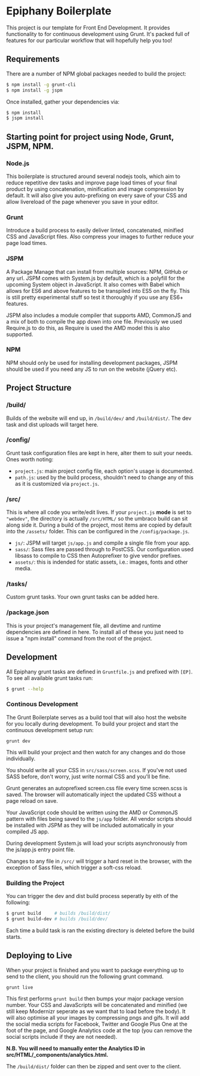# Epiphany Boilerplate

This project is our template for Front End Development. It provides functionality to for continuous development using Grunt. It's packed full of features for our particular workflow that will hopefully help you too!

## Requirements

There are a number of NPM global packages needed to build the project:

```bash
$ npm install -g grunt-cli
$ npm install -g jspm
```

Once installed, gather your dependencies via:

```bash
$ npm install
$ jspm install
```

## Starting point for project using Node, Grunt, JSPM, NPM.

### Node.js

This boilerplate is structured around several nodejs tools, which aim to reduce repetitive dev tasks and improve page load times of your final product by using concatenation, minification and image compression by default. It will also give you auto-prefixing on every save of your CSS and allow livereload of the page whenever you save in your editor.

### Grunt

Introduce a build process to easily deliver linted, concatenated, minified CSS and JavaScript files. Also compress your images to further reduce your page load times.

### JSPM

A Package Manage that can install from multiple sources: NPM, GitHub or any url. JSPM comes with System.js by default, which is a polyfill for the upcoming System object in JavaScript. It also comes with Babel which allows for ES6 and above features to be transpiled into ES5 on the fly. This is still pretty experimental stuff so test it thoroughly if you use any ES6+ features.

JSPM also includes a module compiler that supports AMD, CommonJS and a mix of both to compile the app down into one file. Previously we used Require.js to do this, as Require is used the AMD model this is also supported.

### NPM

NPM should only be used for installing development packages, JSPM should be used if you need any JS to run on the website (jQuery etc).

## Project Structure

### /build/

Builds of the website will end up, in `/build/dev/` and `/build/dist/`. The dev task and dist uploads will target here.

### /config/

Grunt task configuration files are kept in here, alter them to suit your needs. Ones worth noting:

 - `project.js`: main project config file, each option's usage is documented.
 - `path.js`: used by the build process, shouldn't need to change any of this as it is customized via `project.js`.

### /src/

This is where all code you write/edit lives. If your `project.js` **mode** is set to `"webdev"`, the directory is actually `/src/HTML/` so the umbraco build can sit along side it. During a build of the project, most items are copied by default into the `/assets/` folder. This can be configured in the `/config/package.js`.

 - `js/`: JSPM will target `js/app.js` and compile a single file from your app.
 - `sass/`: Sass files are passed through to PostCSS. Our configuration used libsass to compile to CSS then Autoprefixer to give vendor prefixes.
 - `assets/`: this is indended for static assets, i.e.: images, fonts and other media.

### /tasks/

Custom grunt tasks. Your own grunt tasks can be added here.

### /package.json

This is your project's management file, all devtime and runtime dependencies are defined in here. To install all of these you just need to issue a "npm install" command from the root of the project.

## Development

All Epiphany grunt tasks are defined in `Gruntfile.js` and prefixed with `[EP]`. To see all available grunt tasks run:

```bash
$ grunt --help
```

### Continous Development

The Grunt Boilerplate serves as a build tool that will also host the website for you locally during development. To build your project and start the continuous development setup run:

```
grunt dev
```

This will build your project and then watch for any changes and do those individually.

You should write all your CSS in `src/sass/screen.scss`. If you've not used SASS before, don't worry, just write normal CSS and you'll be fine.

Grunt generates an autoprefixed screen.css file every time screen.scss is saved. The browser will automatically inject the updated CSS without a page reload on save.

Your JavaScript code should be written using the AMD or CommonJS pattern with files being saved to the `js/app` folder. All vendor scripts should be installed with JSPM as they will be included automatically in your compiled JS app.

During development System.js will load your scripts asynchronously from the js/app.js entry point file.

Changes to any file in `/src/` will trigger a hard reset in the browser, with the exception of Sass files, which trigger a soft-css reload.

### Building the Project

You can trigger the dev and dist build process seperatly by eith of the following:

```bash
$ grunt build     # builds /build/dist/
$ grunt build-dev # builds /build/dev/
```

Each time a build task is ran the existing directory is deleted before the build starts.

## Deploying to Live

When your project is finished and you want to package everything up to send to the client, you should run the following grunt command.

```
grunt live
```

This first performs `grunt build` then bumps your major package version number. Your CSS and JavaScripts will be concatenated and minified (we still keep Modernizr seperate as we want that to load before the body). It will also optimise all your images by compressing pngs and gifs. It will add the social media scripts for Facebook, Twitter and Google Plus One at the foot of the page, and Google Analytics code at the top (you can remove the social scripts include if they are not needed).

**N.B. You will need to manually enter the Analytics ID in src/HTML/_components/analytics.html.**

The `/build/dist/` folder can then be zipped and sent over to the client.
